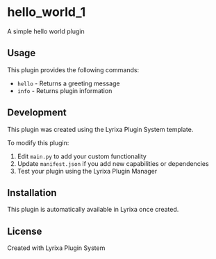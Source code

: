 # hello_world_1

A simple hello world plugin

## Usage

This plugin provides the following commands:

- `hello` - Returns a greeting message
- `info` - Returns plugin information

## Development

This plugin was created using the Lyrixa Plugin System template.

To modify this plugin:

1. Edit `main.py` to add your custom functionality
2. Update `manifest.json` if you add new capabilities or dependencies
3. Test your plugin using the Lyrixa Plugin Manager

## Installation

This plugin is automatically available in Lyrixa once created.

## License

Created with Lyrixa Plugin System
